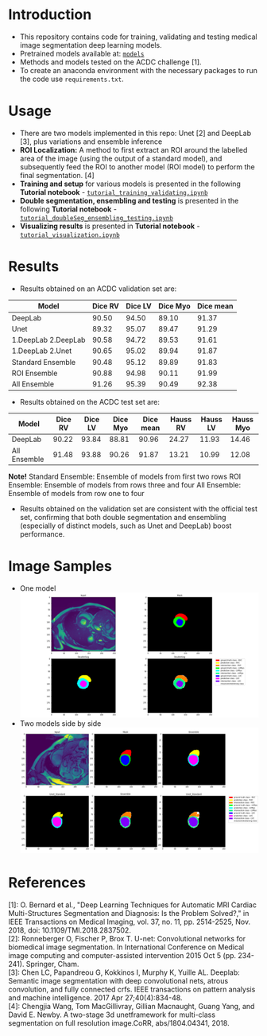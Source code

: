 # Introduction

- This repository contains code for training, validating and testing medical image segmentation deep learning models.
- Pretrained models available at: [`models`](https://drive.google.com/drive/folders/1zAhlzh7EiQyU3chBUDn4GzzYxaE0ZXYB?usp=sharing)
- Methods and models tested on the ACDC challenge [1].
- To create an anaconda environment with the necessary packages to run the code use `requirements.txt`.

# Usage

- There are two models implemented in this repo: Unet [2] and DeepLab [3], plus variations and ensemble inference
- **ROI Localization:** A method to first extract an ROI around the labelled area of the image (using the output of a standard model), and subsequently feed the ROI to another model (ROI model) to perform the final segmentation. [4]
- **Training and setup** for various models is presented in the following **Tutorial notebook** - [`tutorial_training_validating.ipynb`](https://github.com/RonaldGalea/imATFIB/blob/master/tutorial_training_validating.ipynb)
- **Double segmentation, ensembling and testing** is presented in the following **Tutorial notebook** - [`tutorial_doubleSeg_ensembling_testing.ipynb`](https://github.com/RonaldGalea/imATFIB/blob/master/tutorial_doubleSeg_ensembling_testing.ipynb)
- **Visualizing results** is presented in **Tutorial notebook** - [`tutorial_visualization.ipynb`](https://github.com/RonaldGalea/imATFIB/blob/master/tutorial_visualization.ipynb)

# Results

- Results obtained on an ACDC validation set are:

Model | Dice RV | Dice LV | Dice Myo | Dice mean
--- |--- |--- |--- |---
DeepLab    |90.50| 94.50 | 89.10  | 91.37
Unet     |89.32| 95.07 | 89.47  | 91.29
1.DeepLab 2.DeepLab    |90.58| 94.72 | 89.53  | 91.61
1.DeepLab 2.Unet     |90.65  | 95.02 | 89.94  | 91.87
Standard Ensemble    |90.48| 95.12 | 89.89  | 91.83
ROI Ensemble     |90.88| 94.98 | 90.11  | 91.99
All Ensemble    |91.26| 95.39 | 90.49  | 92.38

- Results obtained on the ACDC test set are:

Model | Dice RV | Dice LV | Dice Myo | Dice mean | Hauss RV | Hauss LV | Hauss Myo
--- |--- |--- |--- |--- |--- |--- |---
DeepLab    |90.22| 93.84 | 88.81  | 90.96  | 24.27 | 11.93 | 14.46 |
All Ensemble     |91.48| 93.88 | 90.26  | 91.87  | 13.21 | 10.99 | 12.08 |

**Note!**
Standard Ensemble: Ensemble of models from first two rows
ROI Ensemble: Ensemble of models from rows three and four
All Ensemble: Ensemble of models from row one to four

- Results obtained on the validation set are consistent with the official test set, confirming that both double segmentation and ensembling (especially of distinct models, such as Unet and DeepLab) boost performance.

# Image Samples

- One model
![Sample one model](https://github.com/RonaldGalea/imATFIB/blob/master/sample.png)
- Two models side by side
![Sample side by side](https://github.com/RonaldGalea/imATFIB/blob/master/sample_2_models.png)

# References

[1]: O. Bernard et al., "Deep Learning Techniques for Automatic MRI Cardiac Multi-Structures Segmentation and Diagnosis: Is the Problem Solved?," in IEEE Transactions on Medical Imaging, vol. 37, no. 11, pp. 2514-2525, Nov. 2018, doi: 10.1109/TMI.2018.2837502.<br/>
[2]: Ronneberger O, Fischer P, Brox T. U-net: Convolutional networks for biomedical image segmentation. In International Conference on Medical image computing and computer-assisted intervention 2015 Oct 5 (pp. 234-241). Springer, Cham.<br/>
[3]: Chen LC, Papandreou G, Kokkinos I, Murphy K, Yuille AL. Deeplab: Semantic image segmentation with deep convolutional nets, atrous convolution, and fully connected crfs. IEEE transactions on pattern analysis and machine intelligence. 2017 Apr 27;40(4):834-48.<br/>
[4]: Chengjia Wang, Tom MacGillivray, Gillian Macnaught, Guang Yang, and David E. Newby. A two-stage 3d unetframework for multi-class segmentation on full resolution image.CoRR, abs/1804.04341, 2018.

